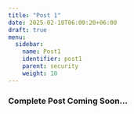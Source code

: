 ```yaml
---
title: "Post 1"
date: 2025-02-18T06:00:20+06:00
draft: true
menu:
  sidebar:
    name: Post1
    identifier: post1
    parent: security
    weight: 10
---
```

### Complete Post Coming Soon...